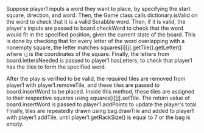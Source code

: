 Suppose player1 inputs a word they want to place, by specifying the start square, direction, and word. Then, the Game class calls dictionary.isValid on the word to check that it is a valid Scrabble word. Then, if it is valid, the player's inputs are passed to board.checkWord to check that the word would fit in the specified position, given the current state of the board. This is done by checking that for every letter of the word overlapping with a nonempty square, the letter matches squares[i][j].getTile().getLetter() where i,j is the coordinates of the square. Finally, the letters from board.lettersNeeded is passed to player1.hasLetters, to check that player1 has the tiles to form the specified word.

After the play is verified to be valid, the required tiles are removed from player1 with player1.removeTile, and these tiles are passed to board.insertWord to be placed. Inside this method, these tiles are assigned to their respective squares using squares[i][j].setTile. The return value of board.insertWord is passed to player1.addPoints to update the player's total. Finally, tiles are repeatedly drawn using bag.drawTile and added to player1 with player1.addTile, until player1.getRackSize() is equal to 7 or the bag is empty.

